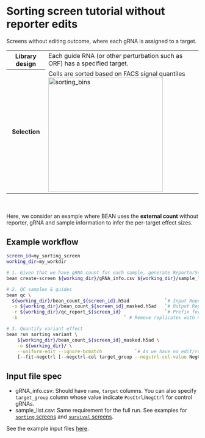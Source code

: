 # Sorting screen tutorial without reporter edits
Screens without editing outcome, where each gRNA is assigned to a target.  

<table>
  <tr>
    <th>Library design</th>
    <td>Each guide RNA (or other perturbation such as ORF) has a specified target. </td>
  </tr>
  <tr>
    <th>Selection</th>
    <td>Cells are sorted based on FACS signal quantiles  <br>  <img src="/crispr-bean/assets/sorting_bins@8x.png" alt="sorting_bins" width="300"/></td>
  </tr>
</table>

<br></br>
Here, we consider an example where BEAN uses the **external count** without reporter, gRNA and sample information to infer the per-target effect sizes.

## Example workflow
```bash
screen_id=my_sorting_screen
working_dir=my_workdir

# 1. Given that we have gRNA count for each sample, generate ReporterScreen (.h5ad) object for downstream analysis.
bean create-screen ${working_dir}/gRNA_info.csv ${working_dir}/sample_list.csv ${working_dir}/gRNA_counts.csv -o ${working_dir}/bean_count_${screen_id}

# 2. QC samples & guides
bean qc \
  ${working_dir}/bean_count_${screen_id}.h5ad             `# Input ReporterScreen .h5ad file path` \
  -o ${working_dir}/bean_count_${screen_id}_masked.h5ad   `# Output ReporterScreen .h5ad file path` \
  -r ${working_dir}/qc_report_${screen_id}                `# Prefix for QC report` \
  -b                                       ` # Remove replicates with no good samples.

# 3. Quantify variant effect
bean run sorting variant \
    ${working_dir}/bean_count_${screen_id}_masked.h5ad \
    -o ${working_dir}/ \
    --uniform-edit --ignore-bcmatch            `# As we have no edit/reporter information.` \
    [--fit-negctrl [--negctrl-col target_group --negctrl-col-value NegCtrl]]    `# If you have the negative control gRNAs.`
```

## Input file spec
* gRNA_info.csv: Should have `name`, `target` columns. You can also specify `target_group` column whose value indicate `PosCtrl`/`NegCtrl` for control gRNAs.
* sample_list.csv: Same requirement for the full run. See examples for [`sorting` screens](https://github.com/pinellolab/crispr-bean/blob/main/tests/data/var_mini_samples.csv) and [`survival` screens](https://github.com/pinellolab/crispr-bean/blob/main/tests/data/sample_list_survival.csv).

See the example input files [here](https://pinellolab.github.io/crispr-bean/create_screen.html).
